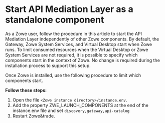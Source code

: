 # Start API Mediation Layer as a standalone component

As a Zowe user, follow the procedure in this article to start the API Mediation Layer independently of other Zowe components. 
By default, the Gateway, Zowe System Services, and Virtual Desktop start when
 Zowe runs. To limit consumed resources when the Virtual Desktop or Zowe System
 Services are not required, it is possible to specify which components start in the
 context of Zowe. No change is required during the installation process to
 support this setup.
 
Once Zowe is installed, use the following procedure to limit which components start.

**Follow these steps:**

1. Open the file `<Zowe instance directory>/instance.env`.
2. Add the property ZWE_LAUNCH_COMPONENTS at the end of the instance.env file and set `discovery,gateway,api-catalog`
3. Restart Zowe&trade.   

